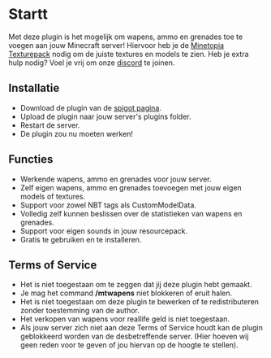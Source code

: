 # Startt
Met deze plugin is het mogelijk om wapens, ammo en grenades toe te voegen aan jouw Minecraft server! Hiervoor heb je de [Minetopia Texturepack](https://texturepacks.dusdavidgames.nl/Minetopia_v1.12_Latest.zip) nodig om de juiste textures en models te zien. Heb je extra hulp nodig? Voel je vrij om onze [discord](https://discord.gg/AvRpCUZ) te joinen.

## Installatie
- Download de plugin van de [spigot pagina](https://www.spigotmc.org/resources/mt-wapens.76350/).
- Upload de plugin naar jouw server's plugins folder.
- Restart de server.
- De plugin zou nu moeten werken!

## Functies
- Werkende wapens, ammo en grenades voor jouw server.
- Zelf eigen wapens, ammo en grenades toevoegen met jouw eigen models of textures.
- Support voor zowel NBT tags als CustomModelData.
- Volledig zelf kunnen beslissen over de statistieken van wapens en grenades.
- Support voor eigen sounds in jouw resourcepack.
- Gratis te gebruiken en te installeren.

## Terms of Service
- Het is niet toegestaan om te zeggen dat jij deze plugin hebt gemaakt.
- Je mag het command **/mtwapens** niet blokkeren of eruit halen.
- Het is niet toegestaan om deze plugin te bewerken of te redistributeren zonder toestemming van de author.
- Het verkopen van wapens voor reallife geld is niet toegestaan.
- Als jouw server zich niet aan deze Terms of Service houdt kan de plugin geblokkeerd worden van de desbetreffende server. (Hier hoeven wij geen reden voor te geven of jou hiervan op de hoogte te stellen).
